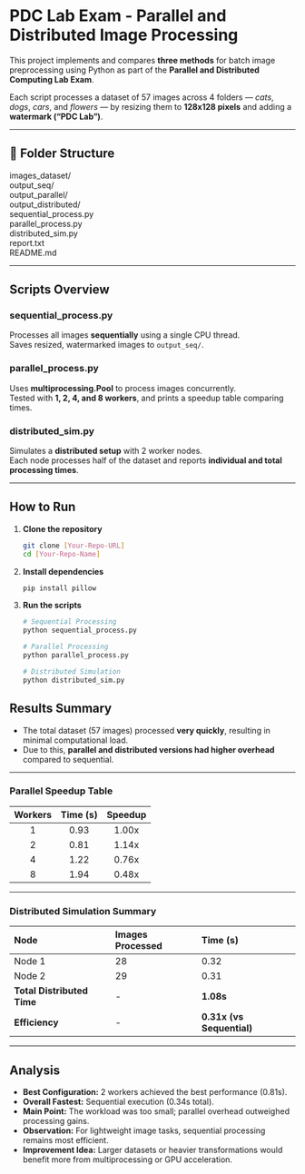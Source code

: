 # PDC Lab Exam - Parallel and Distributed Image Processing

This project implements and compares **three methods** for batch image preprocessing using Python as part of the **Parallel and Distributed Computing Lab Exam**.

Each script processes a dataset of 57 images across 4 folders — *cats*, *dogs*, *cars*, and *flowers* — by resizing them to **128x128 pixels** and adding a **watermark (“PDC Lab”)**.

---

## 📂 Folder Structure

images_dataset/    
output_seq/               
output_parallel/          
output_distributed/       
sequential_process.py     
parallel_process.py       
distributed_sim.py        
report.txt               
README.md                 


---

## Scripts Overview

### sequential_process.py
Processes all images **sequentially** using a single CPU thread.  
Saves resized, watermarked images to `output_seq/`.

### parallel_process.py
Uses **multiprocessing.Pool** to process images concurrently.  
Tested with **1, 2, 4, and 8 workers**, and prints a speedup table comparing times.

### distributed_sim.py
Simulates a **distributed setup** with 2 worker nodes.  
Each node processes half of the dataset and reports **individual and total processing times**.

---

## How to Run

1. **Clone the repository**
   ```bash
   git clone [Your-Repo-URL]
   cd [Your-Repo-Name]

    ```
   
2. **Install dependencies**
   ```bash
   pip install pillow
   
   ```

3. **Run the scripts**
   ```bash
   # Sequential Processing
   python sequential_process.py

   # Parallel Processing
   python parallel_process.py

   # Distributed Simulation
   python distributed_sim.py

    ```

## Results Summary

- The total dataset (57 images) processed **very quickly**, resulting in minimal computational load.  
- Due to this, **parallel and distributed versions had higher overhead** compared to sequential.

---

### Parallel Speedup Table

| Workers | Time (s) | Speedup |
| :------: | :------: | :------: |
| 1 | 0.93 | 1.00x |
| 2 | 0.81 | 1.14x |
| 4 | 1.22 | 0.76x |
| 8 | 1.94 | 0.48x |

---

### Distributed Simulation Summary

| Node | Images Processed | Time (s) |
| :--- | :---------------- | :------- |
| Node 1 | 28 | 0.32 |
| Node 2 | 29 | 0.31 |
| **Total Distributed Time** | - | **1.08s** |
| **Efficiency** | - | **0.31x (vs Sequential)** |

---

## Analysis

- **Best Configuration:** 2 workers achieved the best performance (0.81s).  
- **Overall Fastest:** Sequential execution (0.34s total).  
- **Main Point:** The workload was too small; parallel overhead outweighed processing gains.  
- **Observation:** For lightweight image tasks, sequential processing remains most efficient.  
- **Improvement Idea:** Larger datasets or heavier transformations would benefit more from multiprocessing or GPU acceleration.

   
